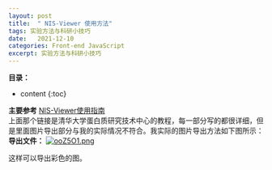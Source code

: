 ```yaml
---
layout: post
title:  " NIS-Viewer 使用方法"
tags: 实验方法与科研小技巧
date:   2021-12-10
categories: Front-end JavaScript
excerpt: 实验方法与科研小技巧
---
```



**目录：**

* content
{:toc}


**主要参考** [NIS-Viewer使用指南](http://phoenix.tsinghua.edu.cn/index.php?c=show&id=321)   
上面那个链接是清华大学蛋白质研究技术中心的教程，每一部分写的都很详细，但是里面图片导出部分与我的实际情况不符合。我实际的图片导出方法如下图所示：
**导出文件：**
[![ooZ5O1.png](https://s1.ax1x.com/2021/12/10/ooZ5O1.png)](https://imgtu.com/i/ooZ5O1)

这样可以导出彩色的图。

